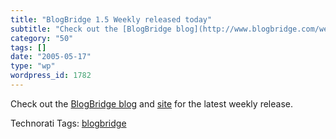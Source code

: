 ```yaml
---
title: "BlogBridge 1.5 Weekly released today"
subtitle: "Check out the [BlogBridge blog](http://www.blogbridge.com/weblog/archives/000671.html) and [site](ht..."
category: "50"
tags: []
date: "2005-05-17"
type: "wp"
wordpress_id: 1782
---
```

Check out the [BlogBridge blog](http://www.blogbridge.com/weblog/archives/000671.html) and [site](http://www.blogbridge.com/index.html) for the latest weekly release.

Technorati Tags: [blogbridge](http://technorati.com/tag/blogbridge)